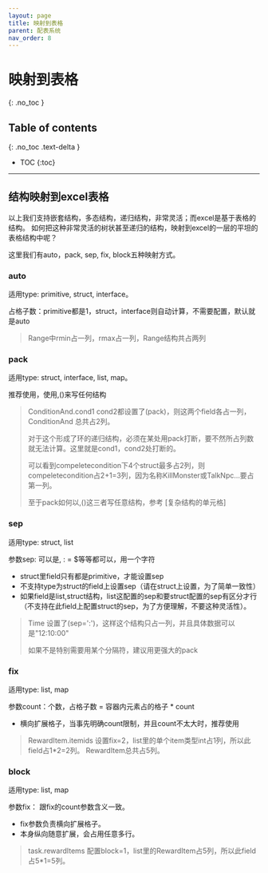 ```yaml
---
layout: page
title: 映射到表格
parent: 配表系统
nav_order: 8
---
```


# 映射到表格
{: .no_toc }

## Table of contents
{: .no_toc .text-delta }

- TOC
{:toc}
---

## 结构映射到excel表格

以上我们支持嵌套结构，多态结构，递归结构，非常灵活；而excel是基于表格的结构。
如何把这种非常灵活的树状甚至递归的结构，映射到excel的一层的平坦的表格结构中呢？

这里我们有auto，pack, sep, fix, block五种映射方式。

### auto

适用type: primitive, struct, interface。

占格子数：primitive都是1，struct，interface则自动计算，不需要配置，默认就是auto

> Range中rmin占一列，rmax占一列，Range结构共占两列

### pack

适用type: struct, interface, list, map。

推荐使用，使用,()来写任何结构

> ConditionAnd.cond1 cond2都设置了(pack)，则这两个field各占一列，ConditionAnd 总共占2列。
>
> 对于这个形成了环的递归结构，必须在某处用pack打断，要不然所占列数就无法计算。这里就是cond1，cond2处打断的。
>
> 可以看到compeletecondition下4个struct最多占2列，则compeletecondition占2+1=3列，因为名称KillMonster或TalkNpc...要占第一列。
>
> 至于pack如何以,()这三者写任意结构，参考 [复杂结构的单元格]

### sep

适用type: struct, list

参数sep: 可以是, : = $等等都可以，用一个字符

* struct里field只有都是primitive，才能设置sep
* 不支持type为struct的field上设置sep（请在struct上设置，为了简单一致性）
* 如果field是list,struct结构，list这配置的sep和要struct配置的sep有区分才行（不支持在此field上配置struct的sep，为了方便理解，不要这种灵活性）。

> Time 设置了(sep=':')，这样这个结构只占一列，并且具体数据可以是"12:10:00"
>
> 如果不是特别需要用某个分隔符，建议用更强大的pack

### fix

适用type: list, map

参数count：个数，占格子数 = 容器内元素占的格子 * count

* 横向扩展格子，当事先明确count限制，并且count不太大时，推荐使用

> RewardItem.itemids 设置fix=2，list里的单个item类型int占1列，所以此field占1*2=2列。
> RewardItem总共占5列。

### block

适用type: list, map

参数fix： 跟fix的count参数含义一致。

* fix参数负责横向扩展格子。
* 本身纵向随意扩展，会占用任意多行。

> task.rewardItems 配置block=1，list里的RewardItem占5列，所以此field占5*1=5列。
